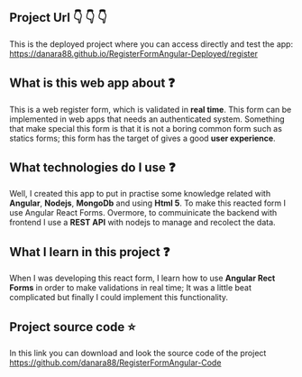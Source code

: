 ## Project Url :point_down: :point_down: :point_down:
This is the deployed project where you can access directly and test the app:
https://danara88.github.io/RegisterFormAngular-Deployed/register

## What is this web app about :question:
This is a web register form, which is validated in **real time**. This form can be implemented in web apps that needs an authenticated system. Something that make special this form is that it is not a boring common form such as statics forms; this form has the target of gives a good **user experience**.

## What technologies do I use :question:
Well, I created this app to put in practise some knowledge related with **Angular**, **Nodejs**, **MongoDb** and using **Html 5**. To make this reacted form I use Angular React Forms. Overmore, to commuinicate the backend with frontend I use a **REST API** with nodejs to manage and recolect the data.

## What I learn in this project :question:
When I was developing this react form, I learn how to use **Angular Rect Forms** in order to make validations in real time; It was a little beat complicated but finally I could implement this functionality.

## Project source code :star:
In this link you can download and look the source code of the project
https://github.com/danara88/RegisterFormAngular-Code



